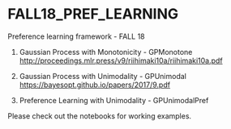 # FALL18_PREF_LEARNING
Preference learning framework - FALL 18

1. Gaussian Process with Monotonicity - GPMonotone
http://proceedings.mlr.press/v9/riihimaki10a/riihimaki10a.pdf
2. Gaussian Process with Unimodality - GPUnimodal
https://bayesopt.github.io/papers/2017/9.pdf

3. Preference Learning with Unimodality - GPUnimodalPref

Please check out the notebooks for working examples.
